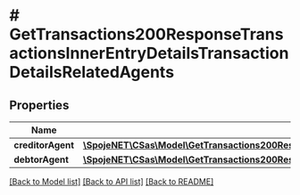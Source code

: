 # # GetTransactions200ResponseTransactionsInnerEntryDetailsTransactionDetailsRelatedAgents

## Properties

Name | Type | Description | Notes
------------ | ------------- | ------------- | -------------
**creditorAgent** | [**\SpojeNET\CSas\Model\GetTransactions200ResponseTransactionsInnerEntryDetailsTransactionDetailsRelatedAgentsCreditorAgent**](GetTransactions200ResponseTransactionsInnerEntryDetailsTransactionDetailsRelatedAgentsCreditorAgent.md) |  | [optional]
**debtorAgent** | [**\SpojeNET\CSas\Model\GetTransactions200ResponseTransactionsInnerEntryDetailsTransactionDetailsRelatedAgentsDebtorAgent**](GetTransactions200ResponseTransactionsInnerEntryDetailsTransactionDetailsRelatedAgentsDebtorAgent.md) |  | [optional]

[[Back to Model list]](../../README.md#models) [[Back to API list]](../../README.md#endpoints) [[Back to README]](../../README.md)
